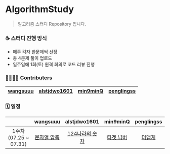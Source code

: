# AlgorithmStudy
> 알고리즘 스터디 Repository 입니다.

### ☕ 스터디 진행 방식
- 매주 각자 한문제씩 선정
- 총 4문제 풀이 업로드
- 일주일에 1회(토) 원격 회의로 코드 리뷰 진행

### 👨‍👩‍👧‍👦 Contributers
| [wangsuuu](https://github.com/wangsuuu) | [alstjdwo1601](https://github.com/alstjdwo1601) | [min9minQ](https://github.com/min9minQ) | [penglingss](https://github.com/penglingss) |
|:-------------------:|:-------------------:|:-------------------:|:-------------------:|

### 🗓 일정
| |wangsuuu|alstjdwo1601|min9minQ|penglingss|
| :-: | :-: | :-: | :-: | :-: |
| 1주차<br>(07.25 ~ 07.31) | [문자열 압축](https://programmers.co.kr/learn/courses/30/lessons/60057) | [124나라의 숫자](https://programmers.co.kr/learn/courses/30/lessons/12899)    | [타겟 넘버](https://programmers.co.kr/learn/courses/30/lessons/43165) |  [더맵게](https://programmers.co.kr/learn/courses/30/lessons/42626) | 
